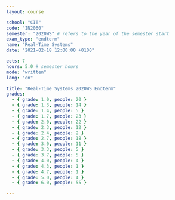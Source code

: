 ```yaml
---
layout: course

school: "CIT"
code: "IN2060"
semester: "2020WS" # refers to the year of the semester start
exam_type: "endterm"
name: "Real-Time Systems"
date: "2021-02-18 12:00:00 +0100"

ects: 7
hours: 5.0 # semester hours
mode: "written"
lang: "en"

title: "Real-Time Systems 2020WS Endterm"
grades:
  - { grade: 1.0, people: 20 }
  - { grade: 1.3, people: 14 }
  - { grade: 1.4, people: 5 }
  - { grade: 1.7, people: 23 }
  - { grade: 2.0, people: 22 }
  - { grade: 2.3, people: 12 }
  - { grade: 2.4, people: 2 }
  - { grade: 2.7, people: 18 }
  - { grade: 3.0, people: 11 }
  - { grade: 3.3, people: 5 }
  - { grade: 3.7, people: 5 }
  - { grade: 4.0, people: 4 }
  - { grade: 4.3, people: 1 }
  - { grade: 4.7, people: 1 }
  - { grade: 5.0, people: 4 }
  - { grade: 6.0, people: 55 }

---
```



